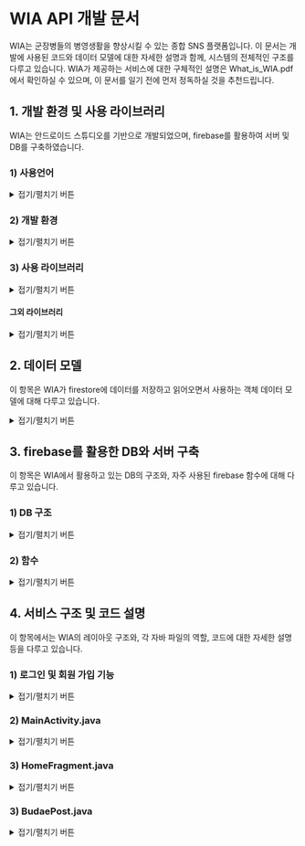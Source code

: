 
# WIA API 개발 문서
WIA는 군장병들의 병영생활을 향상시킬 수 있는 종합 SNS 플랫폼입니다. 이 문서는 개발에 사용된 코드와 데이터 모델에 대한 자세한 설명과 함께, 시스템의 전체적인 구조를 다루고 있습니다. 
WIA가 제공하는 서비스에 대한 구체적인 설명은 What_is_WIA.pdf에서 확인하실 수 있으며, 이 문서를 일기 전에 먼저 정독하실 것을 추천드립니다.  

## 1. 개발 환경 및 사용 라이브러리
WIA는 안드로이드 스튜디오를 기반으로 개발되었으며, firebase를 활용하여 서버 및 DB를 구축하였습니다.

   ### 1) 사용언어

<details>
<summary>접기/펼치기 버튼</summary>
<div markdown="1">
    
**Frontend**
* XML

**Backend**
* 자바
* firebase firestore
* firebase storage
* firebase message

---

</div>
</details>

### 2) 개발 환경

<details>
<summary>접기/펼치기 버튼</summary>
<div markdown="1">

```gradle
android {
    compileSdkVersion 30
    buildToolsVersion "30.0.2"

   // ...
}
```

---

</div>
</details>

### 3) 사용 라이브러리

<details>
<summary>접기/펼치기 버튼</summary>
<div markdown="1">

```gradle
dependencies {
    // ...
    
    // firebase 라이브러리
    implementation 'com.google.firebase:firebase-analytics:17.5.0'
    implementation 'com.google.firebase:firebase-core:17.5.0'
    implementation 'com.google.firebase:firebase-auth:19.4.0'
    implementation 'com.google.firebase:firebase-firestore:21.7.0'
    implementation 'com.google.firebase:firebase-storage:19.2.0'
    implementation 'com.google.firebase:firebase-messaging:20.3.0'
    
    // ...
}
```
위 코드는 Wia 개발에 활용된 firebase 라이브러리를 모아놓은 코드입니다.

#### 상세설명

```gradle
implementation 'com.google.firebase:firebase-firestore:21.7.0'
```
* firebase에서 제공하는 DB인 firestore 관련 라이브러리 입니다.
* 리얼타임 데이터베이스를 제공합니다.


```gradle
implementation 'com.google.firebase:firebase-auth:19.4.0'
```
* 로그인, 로그아웃을 포함한 사용자 권한 기능을 제공하는 라이브러리 입니다.


```gradle
implementation 'com.google.firebase:firebase-storage:19.2.0'
```
* firebase에서 제공하는 저장소와 관련된 코드입니다.
* 업로드 되는 사진 데이터들이 이 저장소에 저장됩니다.


```gradle
implementation 'com.google.firebase:firebase-messaging:20.3.0'
```
* 푸시 알림 관련 라이브러리입니다.


```gradle
implementation 'com.google.firebase:firebase-analytics:17.5.0'
```
* 사용자 데이터 분석에 관한 라이브러리 입니다.
* firebase는 위 라이브러리를 활용하여 사용자 데이터를 분석한 뒤, 분석 결과를 firebase 계정을 통해 보여줍니다.

---

</div>
</details>
    
#### 그외 라이브러리

<details>
<summary>접기/펼치기 버튼</summary>
<div markdown="1">
   
```gradle
implementation 'com.squareup.okhttp3:okhttp:3.10.0'
implementation 'com.google.code.gson:gson:2.8.6'
```
* HTTP 통신을 위해 선언된 라이브러리 입니다.
* 특정 기기에 푸시 알림을 보낼 때 사용됩니다.

```gradle
implementation 'com.github.bumptech.glide:glide:4.9.0'
```
* glide 함수를 위한 라이브러리입니다.
* 서버에서 사진 데이터를 가져와 사용자에게 보여주는 기능을 위해 사용됩니다.

```gradle
implementation 'androidx.recyclerview:recyclerview:1.1.0'
```
* 리사이클러뷰를 위한 라이브러리 입니다.

---

</div>
</details>


## 2. 데이터 모델
이 항목은 WIA가 firestore에 데이터를 저장하고 읽어오면서 사용하는 객체 데이터 모델에 대해 다루고 있습니다.

<details>
<summary>접기/펼치기 버튼</summary>
<div markdown="1">

WIA는 다음과 같은 총 10개의 객체 데이터 모델을 사용하고 있습니다.


객체 파일 | 설명 
------------ | ------------- 
UserDTO.java  | 사용자 정보가 담기는 객체
MyToken.java  | 사용자 토큰이 저장되는 객체
PushDTO.java  | 푸시 알림 정보가 담기는 객체
BoardDTO.java  | 사용자가 게시판을 추가할 때, 게시판 정보가 담기는 객체
ClubDTO.java  | 동아리 페이지를 생성할 때, 페이지 정보가 담기는 객체
Question.java  | 동아리 페이지의 질문 글 정보가 담기는 객체
MyGoalContentDTO.java  | '나의 도전 이야기'게시판의 게시물 정보가 담기는 객체
PostDTO.java  | 일반 게시판의 게시물 정보가 담기는 객체
CommentDTO.java  | 댓글 정보가 담기는 객체
TagDTO.java  | 각 글의 해시태그 정보가 담기는 객체
DietDTO.java | 각 부대의 식단표 정보가 담기는 객체
AlarmDTO.java | 알림 정보가 담기는 객체
MyPostDTO.java | 내가 쓴 게시물, 스크랩, 내가 댓글 쓴 게시물 정보가 담기는 객체

.


#### UserDTO.java

```java
public class UserDTO {
    public String uid=""; // 사용자 고유 Uid
    public String name=""; // 사용자 이름
    public String army=""; // 사용자의 소속 군
    public String budae=""; // 사용자의 자대
    public String rank=""; // 사용자의 계급
    public String speciality=""; // 사용자의 특기
}
```
UserDTO 클래스에는 사용자의 정보가 저장됩니다. uid 변수에는 firebase에서 랜덤으로 생성한 사용자의
고유 Id가 저장되며, name 변수에는 사용자의 이름이, army 변수에는 사용자의 소속 군이 저장됩니다.
이외에도 사용자의 자대, 계급, 특기 등이 저장됩니다.

#### MyToken.java
```java
public class MyToken {
    public String pushtoken=""; // 사용자 토큰
}
```
MyToken 객체는 오직 하나의 변수로만 이루어져 있습니다. pushtoken 변수에는 사용자의 토큰이
저장되며, 이 토큰은 사용자가 좋아요, 댓글 알림 같은 푸시 알림을 받을 때 활용됩니다.

#### PushDTO.java
```java
// 푸시 알림을 구성하는 객체
public class PushDTO {
    public String to="";
    public Notification notification = new Notification();

    public class Notification{
        public String body=""; // 푸시 알림 내용
        public String title=""; // 푸시 알림 제목
    }
}
```
pushDTO 객체는 사용자가 타사용자에게 푸시알림을 보낼 때 사용됩니다. to 변수에는 푸시알림을 받을 사용자의 토큰이 저장되며,
body 변수와 title 변수에는 각각 푸시 알림 메세지의 제목과 내용이 저장됩니다. 사용자는 WIA 앱이 백그라운드 상태일 때만
푸시 알림을 받을 수 있습니다.

#### BoardDTO.java

```java
public class BoardDTO {
    public String manager="";
    public String name="";
    public String explain="";
    public long timestamp=0;
} 
```
BoardDTO 객체에는 사용자가 게시판을 생성하는 경우, 생성된 게시판의 정보가 저장됩니다. 위 BoardDTO.java 코드에서 name 변수에는 게시판의 이름이, explain 변수에는 게시판에 대한 설명이 저장됩니다. timestamp 변수에는 게시판을 생성한 시간이 저장되며 manager 변수에는 게시판의 관리자 Uid가 저장됩니다. 처음 게시판을 생성하는 경우, 게시판을 생성한 사용자의 Uid가 자동으로 관리자로 등록됩니다. 따라서, 이와 같은 경우 manager 변수에 게시판을 만든 사용자의 Uid가 저장됩니다.

#### ClubDTO.java

```java
// 동아리 페이지에 대한 정보를 저장하는 객체
public class ClubDTO {
    public String name=""; // 동아리 이름
    public String explain=""; // 동아리 설명
    public String period=""; // 주기적으로 만나는 시간
    public String represent=""; // 동아리 대표자
    public String number=""; // 동아리 연락처
    public String manager=""; // 동아리 페이지 관리자 Uid
    public String imageUri=""; // 동아리 설명에 업로드 된 사진 링크
    public Map<String, String> kind = new HashMap<>(); // 해시 태그
    public int questionCount=0; // 동아리 페이지에 게시된 질문 수
    public long timestamp=0; // 페이지 생성 시기
    public int isPhoto=0; // 사진 업로드 유무
}
```
ClubDTO 객체에는 동아리 게시판에서 열람할 수 있는 각 부대별 동아리 페이지들의 정보가 저장됩니다.
kind 변수에는 동아리의 성향과 분야를 나타내는 해시태그 정보가 저장되며, questionCount 변수에는
동아리 페이지에 게시된 질문 글의 수가 저장됩니다. number 변수에는 동아리 연락처가, represent에는
동아리 대표자의 Uid가 저장되며, 동아리에 대한 설명은 explain 변수에, 동아리 이름은 name 변수에 저장됩니다.

이렇게 저장된 동아리 정보들은 동아리 페이지의 '동아리 설명'란에 기재되어, 사용자들로 하여금 부대 내 동아리를
쉽게 접할 수 있도록 합니다.

#### Question.java

```java
public class QuestionDTO {
    public String uid=""; // 질문 글을 올린 사용자의 Uid
    public String explain=""; // 질문 글 내용
    public String answer=""; // 질문 글 답변 내용
    public int isAnswer=0; // 답변 유무
    public long timestamp = 0; // 질문 글 업로드 된 시기
}
```
QuestionDTO 객체에는 동아리 페이지에 게시되는 질문 글 정보가 저장됩니다. 동아리 페이지에 질문 글이 올라오면
관리자가 질문에 답변을 달 수 있는 데, 답변이 달리는 경우 isAnswer 변수에 1이 저장되어, 답변이 달렸음을 표시합니다.
반대로 isAnswer 변수에 0이 저장되어 있으면, 답변이 달리지 않았다는 의미입니다. 달린 답변의 내용은 answer 변수에 저장됩니다.

#### MyGoalContentDTO.java
```java
// 나의 도전 이야기의 게시물 정보를 저장할 객체
public class MyGoalContentDTO {
    public String content=""; // 게시판 명칭 ("MyGoal"이 저장됨)
    public String explain=""; // 게시물 내용
    public String title=""; // 게시물 제목
    public String uid=""; // 게시물을 업로드 한 사용자의 Uid
    public long timestamp=0; // 게시물 업로드 시기
    public int year=0; // 목표한 날짜의 연도
    public int month=0; // 목표한 날짜의 달
    public int day=0; // 목표한 날짜의 일
    public int favoriteCount = 0; // 좋아요 수
    public int commentCount = 0; // 댓글 수
    public int isPhoto=0; // 사진 업로드 유무
    public String imageUri=""; // 게시물에 업로드 된 사진 링크
    public Map<String, Boolean> favorites = new HashMap<>(); // 좋아요를 누른 사용자 Uid가 저장 될 HashMap
    public Map<String, String> kind = new HashMap<>(); // 해시 태그
}
```
MyGoalContentDTO 객체에는 나의 도전 게시판에 게시되는 게시물의 정보가 저장됩니다.
favorites 변수에는 게시물에 좋아요를 누른 사용자들의 Uid가 저장되며, 이렇게 눌린 좋아요의 수는
favoriteCount 변수에 저장됩니다. 

도전 게시판에 게시물을 작성하는 경우, 자신의 도전 목표일을 기재하도록 되어 있는 데,
이렇게 기재된 날짜는 year, month, day 변수에 저장됩니다. 이후, 이 세 변수는 안드로이드 앱 내부에서 Calendar 변수에 저장되어
현재 날짜 부터 목표일 까지의 D-day를 계산하는데 활용됩니다.

#### PostDTO.java
```java
// 일반 게시물의 정보를 저장할 객체
public class PostDTO {
    public String name="";
    public String content=""; // 게시물이 업로드 된 게시판의 Id
    public String explain=""; // 게시물 내용
    public String title=""; // 게시물 제목
    public String uid=""; // 게시물 업로드 한 사용자의 고유 Uid
    public long timestamp=0; // 게시물 업로드 시기
    public int favoriteCount = 0; // 게시물 좋아요 수
    public int commentCount = 0; // 게시물 댓글 수
    public int isPhoto=0; // 게시물의 사진 업로드 유무
    public int annonymous=0; //익명 유무
    public String imageUri=""; // 게시물에 업로드 된 사진 링크
    public Map<String, Boolean> favorites = new HashMap<>(); // 좋아요를 누른 사용자 Uid가 저장 될 HashMap
    public Map<String, String> kind = new HashMap<>(); // 해시 태그
}
```
PostDTO 객체에는 사용자들이 생성한 일반 게시판에 게시되는 게시물의 정보가 저장됩니다. MyGoalContentDTO.java에서
날짜 변수들이 삭제되는 대신, annonymous 변수가 추가되었습니다. annonymous 변수는 사용자가 게시물을 익명으로
업로드 하였는지, 혹은 실명으로 업로드 하였는지에 대한 정보를 담고 있습니다. annonymous 변수에 1이 저장되어 있다는 것은
해당 게시물이 익명으로 업로드 되었다는 것을 의미합니다.

#### CommentDTO.java
```java
// 댓글 정보를 저장하는 객체
public class CommentDTO {
    public String uid=""; // 댓글을 업로드 한 사용자 Uid
    public String comment=""; // 댓글 내용
    public long timeStamp = 0; // 댓글 올린 시기
}
```
CommentDTO 객체에는 게시물에 달린 댓글 정보가 저장됩니다. comment 변수에는 댓글 내용이, uid 변수에는 댓글을 단 사용자의 Id가 저장됩니다.

#### TagDTO.java
```java
public class TagDTO {
    public ArrayList<String> tag = new ArrayList<>();
}
```
TagDTO 객체에는 게시물에 달린 모든 해시태그 정보가 저장됩니다. WIA는 게시물에 달린 해시태그를 활용하여,
원하는 게시물을 검색할 수 있는 기능을 제공하고 있는 데, tag 변수에 저장된 해시 태그 배열은 이러한 검색 과정에서 활용됩니다.

#### DietDTO.java
```java
public class DietDTO {
    public long postDay=0; // 식단표에 해당하는 날짜
    public ArrayList<String> breakfast = new ArrayList<>(); // 조식 메뉴
    public ArrayList<String> lunch = new ArrayList<>(); // 중식 메뉴
    public ArrayList<String> dinner = new ArrayList<>(); // 석식 메뉴
}
```

DietDTO 객체에는 각 부대의 식단 정보가 저장됩니다. postDay 변수에는 식단표에 해당하는 날짜가 저장되며,
나머지 3개의 ArrayList에는 조식, 중식, 석식 메뉴가 String 배열로 저장됩니다.

#### AlarmDTO.java
```java
public class AlarmDTO {
    public String doUid=""; // 알림을 일으킨 사용자 고유 Id
    public String documentUid=""; // 알림이 일어난 게시물의 게시판 고유 Id
    public String postUid=""; // 알림이 일어난 게시물의 고유 Id
    public String manager=""; // 게시판의 관리자 Id
    public String name=""; // 게시판 이름
    public int annonymous=0; // 익명 유무
    public int key=0; // 0 : 좋아요 알림, 1 : 댓글 알림
    public long timestamp=0; // 알림이 일어난 시간
}
```

AlarmDTO.java 객체에는 사용자에게 뜨는 알림 메세지의 정보가 저장됩니다. doUid변수에는
알림을 일으킨 사용자의 고유 Id(댓글을 남긴 사람, 좋아요를 누른 사람의 고유 ID)가 저장되며, key 변수에는
알림 메세지의 종류가 저장됩니다. 0이 저장되면 '좋아요 알림', 1이 저장되면 '댓글 알림'이라는 의미입니다.

documentUid, postUid, manager, name 변수에는 알림이 일어난 게시물의 정보가 저장됩니다. 뜬 알림을 누르면
알림이 발생한 게시물로 이동하게 되는데, 이때 필요한 정보들이 저장됩니다.

#### MyPostDTO.java
```java
public class MyPostDTO {
    public String name=""; // 게시판 이름
    public String documentUid=""; // 게시판 고유 Id
    public String postUid=""; // 게시물 고유 Id
    public long timestamp=0; // 저장된 시간
}
```

MyPostDTO.java 객체에는 '내가 쓴 게시물', '내가 댓글 단 게시물', '스크랩한 게시물' 정보가 저장됩니다.
name 변수에는 게시판 이름 정보가 저장됩니다. 예를 들어, A라는 글을 스크랩 했다면, name 변수에는 A 게시물이
업로드된 게시판의 이름이 저장됩니다. 

timestamp는 객체가 저장된 시간이 저장됩니다. MyPostDTO 객체는 이벤트가
발생하는 즉시 저장되므로, timestamp변수에는 댓글을 단 시간 혹은 게시물을 스크랩한 시간 등, 이벤트가 발생한
시간이 저장됩니다.

---

</div>
</details>

## 3. firebase를 활용한 DB와 서버 구축

이 항목은 WIA에서 활용하고 있는 DB의 구조와, 자주 사용된 firebase 함수에 대해 다루고 있습니다.

### 1) DB 구조

<details>
<summary>접기/펼치기 버튼</summary>
<div markdown="1">

firebase는 기본적으로 NoSQL 구조의 데이터베이스를 지원하며, WIA 또한 같은 형식의 데이터베이스로 서비스를 제공합니다.

#### 사용자 정보 DB 'UserInfo'

collection | document | field
------------ | ------------- | -------------
 UserInfo | 0iqfcMLngZPEN9FqWxMtlqcTr5Q2  | UserDTO.java
 └| AVKFXfvtFJOWbHzcKDFfhjEAjVF3  | UserDTO.java
 └| B756uS3DFOTeQlUg245r6ziClrm1 | UserDTO.java
 └| BXhI5OaMsrNkH2RdmLvB43ntUOZ2 | UserDTO.java
 
 사용자 정보는 'UserInfo' collection에 저장됩니다. UserInfo는 사용자 계정의 고유 Id로 이름이 지정된
 하위 document들로 구성되어 있으며, 각 document는 사용자 정보를 가지고 있는 UserDTO 객체와 연결되어 있습니다.
 이때, 사용자 계정의 고유 Id란, 사용자가 계정을 만들 때 firebase에서 랜덤으로 지정해 준 Id를 말합니다.
 
 ---
 
#### 푸시 투큰 정보 DB 'PushTokens'

collection | document | field
------------ | ------------- | -------------
 PushTokens | 0iqfcMLngZPEN9FqWxMtlqcTr5Q2  | MyToken.java
 └| AVKFXfvtFJOWbHzcKDFfhjEAjVF3  | MyToken.java
 └| B756uS3DFOTeQlUg245r6ziClrm1 | MyToken.java
 └| BXhI5OaMsrNkH2RdmLvB43ntUOZ2 | MyToken.java
 
 사용자들의 토큰 정보는 'PushTokens' collection에 저장됩니다. PushTokens는 UserInfo와 마찬가지로, 사용자들의
 고유 Id로 지정된 하위 document들로 구성되어 있으며, 각 docuemt는 사용자들의 토큰 정보를 가지고 있는 MyToken.java와
 연결되어 있습니다.
 
 **예시)** 사용자의 고유 Id가 A라면, PushTokens 이름의 컬렉션에서 A 이름의 document를 불러와 MyToken.java 객체를
 추출하여 사용자 토큰 정보를 얻어 올 수 있습니다.
 
  ---
 
 #### 부대 게시판 DB '*(부대이름)* 게시판'
 
 collection | document | field
------------ | ------------- | -------------
|교육사게시판 | **0iqfcMLngZPEN9FqWxMtlqcTr5Q2** | BoardDTO.java|
|└| AVKFXfvtFJOWbHzcKDFfhjEAjVF3  | BoardDTO.java |
|└| B756uS3DFOTeQlUg245r6ziClrm1 | BoardDTO.java |
|└| BXhI5OaMsrNkH2RdmLvB43ntUOZ2 | BoardDTO.java |

WIA는 각 부대별로 커뮤니티를 제공하기 때문에, 부대마다 사용하고 있는 게시판들의 이름이 다를 수 있습니다.
'*(부대이름)* 게시판' collection은 *(부대이름)* 에 게설된 게시판 정보를 담고 있습니다. 위 표에서는 공군 '교육사'를 예시로,
교육사 커뮤니티의 게시판 정보를 담고 있는 DB의 일부를 보여주고 있습니다.

표에서도 볼 수 있듯이, 교육사게시판 collection은 각 게시판의 고유 Id로 지정된 하위 document들로 이루어져 있으며,
각 document는 BoardDTO 객체와 연결되어 있습니다. document를 이루고 있는 고유 Id 하나는 교육사 커뮤니티에 개설된
게시판 하나를 의미합니다.

**예시)** 교육사 커뮤니티에 '고민 게시판'이 게설되었다면, 고민 게시판은 firebase로부터 고유 Id를 부여받습니다. 위 표에서 bold체로 적혀 있는
Id를 예시로 들자면, 고민 게시판의 고유 Id '**0iqfcMLngZPEN9FqWxMtlqcTr5Q2**'로 지정된 document가 고민 게시판의 정보를 담고 있습니다.

게시판이 게설되면 각 게시판의 고유 Id로 지정된 collection이 만들어지며, 이 collection에는 각 게시판에 업로드 된 게시물 데이터가 저장됩니다.
아래의 표에서 그 예시를 볼 수 있습니다.

collection | document | field
------------ | ------------- | -------------
|**0iqfcMLngZPEN9FqWxMtlqcTr5Q2** | **6PFPTRB2OCKlGfALE58A**  | PostDTO.java|
|└| DARToyKvC54PfU6onL8U   | PostDTO.java |
|└| LaWhw7YaYG8ycpysdKO9  | PostDTO.java |
|└| M1W2iWJPJ8zt9qVaFmIL  | PostDTO.java |

위 표는 위에서 예시로 들었던 고민 게시판의 DB입니다. 고민 게시판의 고유 Id '**0iqfcMLngZPEN9FqWxMtlqcTr5Q2**'로 지정된
collection은 각 게시물의 고유 Id로 지정된 하위 document로 이루어져 있으며, 각 document는 게시물 정보를 담고 있는 PostDTO객체와 연결되어 있습니다.
document를 이루고 있는 Id 하나는 고민 게시판에 업로드 된 게시물 하나를 의미합니다.

게시판에 게시물이 업로드 되면, 게시물의 고유 Id로 지정된 collection이 만들어지며, 이 collection에는 게시물에 달린 댓글 데이터가 저장됩니다.
아래의 표에서 그 예시를 볼 수 있습니다.

collection | document | field
------------ | ------------- | -------------
|**6PFPTRB2OCKlGfALE58A** | i7Bz9XtaiTDSx4oRfgIL | CommentDTO.java|
|└| k30wDOzIYUJ7Y4w6NvNn | CommentDTO.java |
|└| CVug2OwhROhyskEN86Ca | CommentDTO.java |
|└| KTSXBggtMBOXRymkwQfW  | CommentDTO.java |

위 표는 고민 게시판에 업로드 되었던 게시물 중 '**6PFPTRB2OCKlGfALE58A**' 아이디의 게시물 DB 입니다. 게시물의 고유 Id '**6PFPTRB2OCKlGfALE58A**'
로 지정된 collection은 각 댓글의 고유 Id로 지정된 하위 document로 이루어져 있으며, 각 document는 댓글 정보를 담고 있는 commentDTO객체와 연결되어 있습니다.

 ---

#### 해시태그 DB '*(게시판 고유 Id)*_tag'

collection | document | field
------------ | ------------- | -------------
|**0iqfcMLngZPEN9FqWxMtlqcTr5Q2_tag**| tag | TagDTO.java|

해시태그 DB는 게시판의 게시물들에 달린 모든 해시태그를 저장하고 있는 DB이며, 사용자가 해당 게시판에서 해시태그를 활용하여 특정 게시물을 검색할 때,
활용됩니다. 위 표는 위 항목에서 예시로 들었던 고민게시판의 해시태그 DB이며, *(고민게시판의 고유 Id)_tag*로 collection의 이름이 지정됩니다. 이 DB는 'tag'라는 이름의
document 하나로 이루어져 있으며, tagDTO 객체에 모든 해시태그 정보가 저장됩니다. 게시판이 새로 생성되면, 해당 게시판의 해시태그 DB도 함께 생성됩니다.

 ---

#### 동아리 DB '*(부대이름)* 동아리'

collection | document | field
------------ | ------------- | -------------
|교육사동아리| **cvUZhpXRLwKT8bRHO2CX** | ClubDTO.java|
|└| hC17nTAGgtAxKWIIbcvo | ClubDTO.java|

동아리 DB는 각 부대에 게설된 동아리 정보를 저장합니다. '*(부대이름)* 동아리'라는 이름으로 지정된 collection은 각 동아리의 고유 Id로 지정된 하위 document들로 구성되어 있으며, 각 document들은 동아리 정보를 담고 있는 ClubDTO.java 객체로 이루어져 있습니다. 부대 내 동아리가 게설되면, 게설된 동아리는 firebase로 부터 고유 Id를 부여받으며, 이 Id로 지정된 하위 document가 '*(부대이름)* 동아리' collection에 추가됩니다.

**예시)** 위 표를 예시로 들자면, 교육사에 게설된 동아리 정보를 담고 있는 '교육사동아리' collection은 총 2개의 하위 document로 이루어져 있으며 이는 교육사에 총 2개의 동아리가 개설되었음을 의미합니다.

 ---

#### 동아리의 질문글 DB '*(동아리의 고유 Id)*_question'

collection | document | field
------------ | ------------- | -------------
|**cvUZhpXRLwKT8bRHO2CX_question**| BZyYwYOgA99c9Ks5ZyTe  | QuestionDTO.java|
|└| S3fTOgita8aPTNUGfntO  | QuestionDTO.java|
|└| 6DAqzDdlhkQeWtTxsbor  | QuestionDTO.java|

동아리 질문 글 DB는 각 동아리 페이지에 업로드 된 질문글 데이터를 저장하고 있는 DB입니다. '*(동아리의 고유 Id)* _question'으로 컬렉션이 지정되며, 각 컬렉션은 질문글의
고유 Id로 지정된 하위 document들로 구성되어 있습니다. 각 document는 질문 글 정보를 저장하고 있는 QuestionDTO 객체와 연결되어 있습니다.

**예시)** 교육사 동아리에 게설된 축구동아리가 **cvUZhpXRLwKT8bRHO2CX**를 고유 Id로 지정받았다고 가정해 봅시다. 축구 동아리가 게설되는 순간 **cvUZhpXRLwKT8bRHO2CX_question**으로 지정된 collection이 선언되며, 이 colleciton에는 질문글 데이터가 저장됩니다. 위 표에서 축구동아리에 업로드 된 질문글의 개수가 3개임을 알 수 있습니다.

---

#### 동아리 게시판 DB '*(부대이름)* 동아리게시판'

collection | document | field
------------ | ------------- | -------------
|교육사동아리게시판| waymMyEanIx8oSeQUuzK   | postDTO.java|
|└| yWO8cjGlfSI4CYKFuqAC  | postDTO.java|
|└| ngqQJwDvgV2EifQWHnps  | postDTO.java|

각 동아리 페이지에는 동아리의 활동 내용과 홍보글을 올릴 수 있는 동아리 전용 게시판이 있습니다. '*(부대이름)* 동아리게시판' 으로
이름이 지정된 DB는 각 동아리 페이지의 전용 페이지에 업로드 되는 게시물의 데이터를 저장합니다. 이 DB는 각 게시물의 고유 ID로 지정된
하위 document로 구성되어 있으며, 각 document는 게시물 정보를 가지고 있는 객체 데이터 postDTO와 연결되어 있습니다. 

---

#### 알림 DB '*(사용자의 고유 ID)* _Alarm'

collection | document | field
------------ | ------------- | -------------
|**gah0PGV0jmgq536SboVip6vURu92_Alarm**| 0qHjLRZgaKTU3qOizAeB   | AlarmDTO.java|
|└| 6TenHBbCbFSPqjwE4MNr  | AlarmDTO.java|
|└| PX9PJoPvGtCGMUemF4vw  | AlarmDTO.java|

사용자에게 댓글 알림, 좋아요 알림이 발생하면 알림 객체 정보가 서버에 저장되는데, 이때 '*(사용자의 고유 ID)* _Alarm'로 지정된
collection에 알림 객체 정보가 저장됩니다. collection은 알림의 고유 ID로 지정된 하위 document로 구성되어 있으며,
이 하위 document는 AlarmDTO.java 객체와 연결되어 있습니다.

---

#### 내가 쓴 글 DB '*(사용자의 고유 ID)* _MyPost'

collection | document | field
------------ | ------------- | -------------
|**gah0PGV0jmgq536SboVip6vURu92_Scrap**| qHum1IKZcNNJPGkeOe0K | MyPostDTO.java |
|└| yUTEwRXfNYJG8xhpUl61  | MyPostDTO.java |
|└| ZC5UTNefue86NfWqI5tl  | MyPostDTO.java |

WIA는 사용자가 게시물을 업로드 하면, 사용자가 업로드 한 게시물만 따로 모아서 제공합니다. 이때, 사용자가 업로드한 게시물 정보가
'*(사용자의 고유 ID)* _MyPost'로 지정된 collection에 저장됩니다. collection은 각 게시물의 고유 Id로 지정된 하위 document로 구성되며,
각 document는 MyPostDTO 객체와 연결됩니다.

이 외에도, 같은 구조로 다음과 같은 DB가 있습니다.

**1) 스크랩 DB '*(사용자의 고유 ID)* _Scrap'**   
사용자가 스크랩한 게시물 정보가 저장됩니다.

**2) 내가 댓글 쓴 게시물 DB '*(사용자의 고유 ID)* _MyMessage'**  
사용자가 댓글을 단 게시물 정보가 저장됩니다.

---

</div>
</details>

### 2) 함수

<details>
<summary>접기/펼치기 버튼</summary>
<div markdown="1">
WIA는 firebase에서 제공하는 여러 함수를 활용하여 DB와 서버 기능을 제공하고 있습니다. 이 항목은 WIA의 개발에 자주 사용되었던 firebase 함수를 다루고 있습니다.


#### 1. 데이터 가져오기
<details>
<summary>접기/펼치기 버튼</summary>
<div markdown="1">

```java
 FirebaseFirestore firestore = FirebaseFirestore.getInstance();

 firestore.collection(/* collection 이름 */).document(/* document 이름 */).get()
                .addOnSuccessListener(new OnSuccessListener<DocumentSnapshot>() {
                    @Override
                    public void onSuccess(DocumentSnapshot documentSnapshot) {
                    
                        //...
                        
                    }
                });
```

해당 collection의 하위 document에 저장되어 있는 데이터를 가져오는 함수입니다. 가져오기가 성공하면 documentSnaphot 변수에서 데이터를 추출해 낼 수 있습니다.

```java
FirebaseFirestore firestore = FirebaseFirestore.getInstance();

final DocumentReference docRef = firestore.collection(/* collection 이름 */).document(/* document 이름 */);
firestore.runTransaction(new Transaction.Function<Void>() {
                    @Nullable
                    @Override
                    public Void apply(@NonNull Transaction transaction) throws FirebaseFirestoreException {
                        DocumentSnapshot snapshot = transaction.get(docRef);
                        
                        //...
                        
                        return null;
                    }
                });               
```

데이터를 가져오는 함수이지만, 첫 번째 함수와는 달리 데이터에 대한 사용자들의 중복 접근을 방지하는 함수입니다. Firebase가 제공하는 NoSQL 데이터베이스는 중복 입력에 대한 보호막이 존재하지 않아, 댓글 갯수 카운트 혹은 좋아요 수 카운트 기능을 구현할 시, 갯수가 중복으로 카운트 되는 경우가 발생합니다. 이러한 상황을 방지하기 위해 runTransaction() 함수를 사용합니다.
DocumentSnapshot 객체 변수 snapshot에서 데이터를 추출할 수 있습니다.

```java
FirebaseFirestore firestore = FirebaseFirestore.getInstance();

firestore.collection(/* collection 이름 */).document(/* document 이름 */)
                    .addSnapshotListener(new EventListener<QuerySnapshot>() {
                        @Override
                        public void onEvent(@Nullable QuerySnapshot value, @Nullable FirebaseFirestoreException error) {

                            // ...

                            notifyDataSetChanged();
                        }
                    });
```
앞의 두 함수는 pull driven 형식의 서비스를 제공했던 반면, 바로 위의 함수 'addSnapshotListener()' 함수는 push driven 형식의 서비스를 제공합니다.
서버에서 데이터가 변형되거나 업데이트 될 때마다 실시간으로 동기화하여, 데이터의 변화를 사용자에게 보여줍니다. QuerySnapshot 객체 변수인 value에서 
데이터를 추출할 수 있습니다.

---

</div>
</details>

#### 2. 데이터 쓰기 

<details>
<summary>접기/펼치기 버튼</summary>
<div markdown="1">
   
```java
FirebaseFirestore firestore = FirebaseFirestore.getInstance();

firestore.collection(/* collection 이름 */).document(/* document 이름 */).set(/* 데이터 */)
                .addOnSuccessListener(new OnSuccessListener<Void>() {
                    @Override
                    public void onSuccess(Void aVoid) {
                        // 데이터 저장에 성공했을 때
                    }
                })
                .addOnFailureListener(new OnFailureListener() {
                    @Override
                    public void onFailure(@NonNull Exception e) {
                        // 데이터 저장에 실패했을 때
                    }
                });
                    
```
서버에 데이터를 입력하는 함수이며, set()부분에 입력할 데이터 변수가 삽입됩니다.

```java
FirebaseFirestore firestore = FirebaseFirestore.getInstance();

firestore.collection(/* collection 이름 */).document(/* document 이름 */).update("/* field 이름 */", /* 입력할 데이터 */)
                .addOnSuccessListener(new OnSuccessListener<Void>() {
                    @Override
                    public void onSuccess(Void aVoid) {
                        // 데이터 저장에 성공했을 때
                    }
                })
                .addOnFailureListener(new OnFailureListener() {
                    @Override
                    public void onFailure(@NonNull Exception e) {
                        // 데이터 저장에 실패했을 때
                    }
                });                 
```

서버에 저장되어 있는 데이터 모델의 필드 값 중 일부만 수정하고 싶은 경우, 위 코드와 같이 update 함수를 사용하여 수정할 수 있습니다.

---
 
</div>
</details> 

#### 3. 계정 관련 기능

<details>
<summary>접기/펼치기 버튼</summary>
<div markdown="1">

```java
 FirebaseAuth auth = FirebaseAuth.getInstance();

 auth.createUserWithEmailAndPassword(/* 사용자 이메일 */, /* 사용자 비밀번호 */)
                .addOnCompleteListener(MakeAccount.this, new OnCompleteListener<AuthResult>() {
                    @Override
                    public void onComplete(@NonNull Task<AuthResult> task) {
                        if(task.isSuccessful()){
                            // 성공 했을 때
                        }
                        else{
                            // 실패 했을 때
                        }
                    }
                });
```

위 함수는 사용자의 계정을 생성해 주는 함수입니다. 함수의 인수에 사용자의 이메일과 비밀번호를 매개변수로 넣어주면 함수가 firebase와 통신하며
사용자의 계정을 생성합니다.

```java
 FirebaseAuth auth = FirebaseAuth.getInstance();
 
 auth.signInWithEmailAndPassword(email, password)
        .addOnCompleteListener(this, new OnCompleteListener<AuthResult>() {
            @Override
            public void onComplete(@NonNull Task<AuthResult> task) {
                if (task.isSuccessful()) {
                   // 성공했을 때...
                } else {
                    // 실패했을 떄...
                }

                // ...
            }
        });
```

위 함수는 로그인 기능을 구현하는 역할을 합니다. signInWithEmailAndPassword() 함수 내 매개변수로 사용자의 이메일 아이디와 비밀번호를 입력하면
firebase가 서버에 저장된 계정 데이터와 대조하여 사용자를 로그인 시키거나, 접근 제한을 시킵니다.

---
   
</div>
</details> 

#### 4. Storage

<details>
<summary>접기/펼치기 버튼</summary>
<div markdown="1">

```java
FirebaseStorage storage = FirebaseStorage.getInstance();

final StorageReference storageRef =
                            storage.getReferenceFromUrl(/*저장소 주소*/).child(/*폴더 이름*/).child(/*파일 이름*/);
                    UploadTask uploadTask = storageRef.putFile(/*다운로드 주소*/);

                    Task<Uri> uriTask = uploadTask.continueWithTask(new Continuation<UploadTask.TaskSnapshot, Task<Uri>>() {

                        @Override
                        public Task<Uri> then(@NonNull Task<UploadTask.TaskSnapshot> task) throws Exception {
                            return storageRef.getDownloadUrl(); // 이미지의 다운로드 주소 추출
                        }
                    }).addOnCompleteListener(new OnCompleteListener<Uri>() {
                        @Override
                        public void onComplete(@NonNull Task<Uri> task) {
                            Uri uri = task.getResult();
                            
                            // 저장을 성공한 후...
                        }
                    });
```

위 함수는 storage에 사진 파일을 저장하는 역할을 합니다. StorageReference 객체에 저장소 참조를 선언한후, 저장소 주소와, 이미지 파일 이름, 저장할 폴더 이름 등을
데이터로 넣어줍니다. 이후 putFile() 함수를 사용하여 이미지 데이터를 저장소에 저장합니다. 이후, 저장한 이미지의 다운로드 주소를 추출할려면 위 코드에서 볼 수 있는 것처럼
getDownloadUrl() 함수를 사용하여 추출합니다.


```java
FirebaseStorage storage = FirebaseStorage.getInstance();

StorageReference httpsReference = storage.getReferenceFromUrl(/*이미지의 다운로드 주소*/);
httpsReference.delete();
```

위 코드는 저장소에 저장된 이미지 파일을 삭제하는 코드입니다. StorageReference에 이미지를 다운로드 받을 수 있는 주소 데이터를 넣어 storage 참조를 선언한후,
delete() 함수를 사용하여 이미지 파일을 삭제합니다.

---
   
</div>
</details>


#### 5. 참고 문헌

<details>
<summary>접기/펼치기 버튼</summary>
<div markdown="1">

이 항목은 WIA를 개발하면서 참고하였던 firebase 개발 문서 링크를 다루고 있으며, 아래 링크들을 통해 firebase 함수의 활용을 더욱 심화적으로
알 수 있습니다.

[Cloud Firestore로 데이터 가져오기](https://firebase.google.com/docs/firestore/query-data/get-data?hl=ko#%EC%9E%90%EB%B0%94)  
[Cloud Firestore에 데이터 쓰기](https://firebase.google.com/docs/firestore/manage-data/add-data?hl=ko) 
[Cloud Firestore에 데이터 추가](https://firebase.google.com/docs/firestore/manage-data/add-data?hl=ko)  
[Firestore로 실시간 업데이트 가져오기](https://firebase.google.com/docs/firestore/query-data/listen?hl=ko)  
[트랜잭션 및 일괄 쓰기](https://firebase.google.com/docs/firestore/manage-data/transactions?hl=ko#%EC%9E%90%EB%B0%94_4)  
[Cloud Firestore에서 단순 쿼리 및 복합 쿼리 실행](https://firebase.google.com/docs/firestore/query-data/queries?hl=ko)  
[Cloud Firestore의 색인 유형](https://firebase.google.com/docs/firestore/query-data/index-overview?hl=ko)  
[Cloud Firestore에서 데이터 삭제](https://firebase.google.com/docs/firestore/manage-data/delete-data?hl=ko)

[Android에서 Firebase 인증 시작하기](https://firebase.google.com/docs/auth/android/start)  
[Firebase에서 사용자 관리하기](https://firebase.google.com/docs/auth/android/manage-users)  
[Android에서 비밀번호 기반 계정으로 Firebase에 인증](https://firebase.google.com/docs/auth/android/password-auth?hl=ko)

[Android에서 Cloud Storage 시작하기](https://firebase.google.com/docs/storage/android/start)  
[Android에서 스토리지 참조 만들기](https://firebase.google.com/docs/storage/android/create-reference)  
[Android에서 파일 업로드](https://firebase.google.com/docs/storage/android/upload-files)  
[Android에서 파일 다운로드](https://firebase.google.com/docs/storage/android/download-files)  
[Android에서 파일 삭제](https://firebase.google.com/docs/storage/android/delete-files)

---

</div>
</details>

</div>
</details>

## 4. 서비스 구조 및 코드 설명

이 항목에서는 WIA의 레이아웃 구조와, 각 자바 파일의 역할, 코드에 대한 자세한 설명 등을 다루고 있습니다. 

### 1) 로그인 및 회원 가입 기능

<details>
<summary>접기/펼치기 버튼</summary>
<div markdown="1">

</div>
</details>

### 2) MainActivity.java

<details>
<summary>접기/펼치기 버튼</summary>
<div markdown="1">
   
![MainActivity](https://raw.githubusercontent.com/osamhack2020/APP_WIA_ONANDON/master/API_image/MainActivity.jpg)

MainActivity는 앱의 가장 큰 클이자, 기본적인 구성을 담당하며, bottomnavigation view로 이벤트를 받아서, 화면 대부분을 차지하고 있는 'main_content' framelayout에
프래그먼트를 교체해 주는 작업을 해줍니다. 위 사진에서 볼 수 있듯이, 하단에는 4개의 bottomnavigation 버튼이 있으며, 버튼을 누를 때마다 위의 framelayout에 적절한
프래그먼트를 교체해 줍니다. 첫 번째 버튼은 HomeFragment, 두 번째 버튼은 PlanFragment, 세 번째 버튼은 DashboardFragment, 네 번째 버튼은 AlarmFragment로 교체해 줍니다.

```java
class ItemSelectedListener implements BottomNavigationView.OnNavigationItemSelectedListener{

        @Override
        public boolean onNavigationItemSelected(@NonNull MenuItem menuItem) {
            int id = menuItem.getItemId();

            // BottomNavigationView의 하단 버튼을 누를 때 마다 화면 이동을 지정
            switch(id){
                case R.id.navigation_home :
                    HomeFragment homeFragment = new HomeFragment();
                    getSupportFragmentManager()
                            .beginTransaction()
                            .replace(R.id.main_content, homeFragment)
                            .commit();
                    return true;
                case R.id.navigation_plan :
                    PlanFragment planFragment = new PlanFragment();
                    getSupportFragmentManager()
                            .beginTransaction()
                            .replace(R.id.main_content, planFragment)
                            .commit();
                    return true;
                case R.id.navigation_dashboard :
                    DashboardFragment dashboardFragment = new DashboardFragment();
                    getSupportFragmentManager()
                            .beginTransaction()
                            .replace(R.id.main_content, dashboardFragment)
                            .commit();
                    return true;
                case R.id.navigation_notifications :
                    NotificationFragment notificationFragment = new NotificationFragment();
                    getSupportFragmentManager()
                            .beginTransaction()
                            .replace(R.id.main_content, notificationFragment)
                            .commit();
                    return true;
            }
            return false;
        }
    }
```

위 코드는 bottomnavigation 리스너 코드이며, 버튼을 누를 때 마다 해당 fragment로 교체해 줍니다. switch 문으로 버튼의 케이스를 나누어
클릭 이벤트를 처리하고 있습니다.

MainActivity는 이것 이외에도, 사요자에게 내부 저장소에 접근할 수 있는 권한 허용을 요청하는 역할과, 사용자의 푸쉬 토큰을 서버에 저장하는 역할을 합니다.

```java
// 사용자에게 권한 허가를 받는 함수
    public void checkPermission(){
        if(Build.VERSION.SDK_INT < Build.VERSION_CODES.M){
            return;
        }
        else{
            for(String permission : permission_list) {
                int chk = checkCallingOrSelfPermission(permission);
                if (chk == PackageManager.PERMISSION_DENIED) {
                    requestPermissions(permission_list, 0);
                }
            }
        }
    }
```

안드로이드 버전이 마쉬멜로우 이상이면 내부저장소에 접근할 수 있는 권한을 사용자로부터 허가 받습니다. 이미 권한이 허용된 상태이면,
권한을 묻지 않고, 함수를 종료시킵니다.

```java
// 푸시알림을 위해 사용자의 토큰을 서버에 저장
    public void registerPushToken(){
        String pushToken = FirebaseInstanceId.getInstance().getToken();
        String uid = FirebaseAuth.getInstance().getCurrentUser().getUid();
        MyToken myToken = new MyToken();
        myToken.pushtoken=pushToken;
        FirebaseFirestore.getInstance().collection("pushtokens").document(uid).set(myToken);
    }
```

사용자의 푸쉬 토큰을 발급받아, 'pushtokens'로 지정된 collection에 토큰 정보를 저장합니다. 저장된 푸쉬 토큰은 서버로 부터 푸쉬 알림을 받을 때 사용됩니다.

</div>
</details>

### 3) HomeFragment.java

<details>
<summary>접기/펼치기 버튼</summary>
<div markdown="1">
   
HomeFragment는 앱을 처음 작동시켰을 때 나오는 메인 화면을 담당하며, 사용자가 즐겨찾기로 등록한 게시판 목록과, WIA가 제공하는 여러 서비스 들을 시작적으로
제시합니다. 

![HomeFragment](https://raw.githubusercontent.com/osamhack2020/APP_WIA_ONANDON/master/API_image/HomeFragment.jpg)

위 사진은 HomeFragment의 구성을 간략히 그림으로 정리한 것입니다.

```java
FragmentManager manager = getChildFragmentManager();
                PagerAdapter pagerAdapter = new PagerAdapter(manager, frag_list.size());
                pager.setAdapter(pagerAdapter);
                pager.setCurrentItem(0);

                // viewpager 양쪽 미리보기 설정
                int dpValue = 30;
                float d = getResources().getDisplayMetrics().density;
                int margin = (int) (dpValue * d);

                pager.setClipToPadding(false);
                pager.setPadding(margin, 0, margin, 0);
                pager.setPageMargin(margin/2);
```

HomeFragment의 상단에는 주요게시판을 사용자에게 노출시키는 viewpager가 위치하고 있으며, 위 코드는 viewpager를 구성하는 코드입니다.
양쪽 미리보기를 설정하여 사용자로 하여금 화면에 가려진 부분에도 뷰가 있다는 것을 직관적으로 알려주고 있습니다.

viewpager 아래에는 BudaePost.java와 TotalBudaePost.java, 총 2개의 FrameLayout이 위치하고 있으며, 이 레이아웃은
사용자가 즐겨찾기로 등록한 게시판의 목록을 recyclerview로 보여줍니다. BudaePost.java는 부대게시판으로, 사용자와 같은 부대에 소속된
사용자들 간의 커뮤티니를 제공하며, TotalBudaePost.java가 제공하는 전체게시판은 모든 군인 장병들이 공유하는 커뮤니티를 제공합니다.

Framelayout 내에 위치하고 있는 각 게시판 객체는 가장 최근에 업로드 된 게시물의 내용을 미리보기로 보여주며, 글이 새로 올라올 때마다
new 아이콘을 노출시키면서 사용자에게 알려줍니다.

```java
firestore.collection("Activity").orderBy("timestamp", Query.Direction.DESCENDING)
                .limit(1).addSnapshotListener(new EventListener<QuerySnapshot>() {
            SharedPreferences sharedPreferences = getActivity().getSharedPreferences("new", Context.MODE_PRIVATE);
            @Override
            public void onEvent(@Nullable QuerySnapshot value, @Nullable FirebaseFirestoreException error) {
                if(value.size() == 0){
                
                    // 게시물이 없으면 미리보기에 '게시물이 없습니다'로 표시합니다.
                    activityPreview.setText("게시물이 없습니다.");
                    activityNewPost.setVisibility(View.GONE);
                }
                for(QueryDocumentSnapshot doc : value) {
                    ActivityDTO activityDTO = doc.toObject(ActivityDTO.class);
                    activityPreview.setText(activityDTO.explain);

                    // 사용자의 폰에는 게시판에 마지막으로 접근한 시간 정보가 SharedPreferences로 저장되어 있습니다.
                    // 이 시간 정보가 새로 올라온 게시물의 업로드 시간 보다 작으면 new 표시를 노출시킵니다.
                    if(activityDTO.timestamp > sharedPreferences.getLong("Activity", 0)){
                        activityNewPost.setVisibility(View.VISIBLE);
                    }else{
                        activityNewPost.setVisibility(View.GONE);
                    }

                    sharedPreferences.registerOnSharedPreferenceChangeListener(new SharedPreferences.OnSharedPreferenceChangeListener() {
                        @Override
                        public void onSharedPreferenceChanged(SharedPreferences sharedPreferences, String s) {
                            if(s.equals("Activity")){
                                activityNewPost.setVisibility(View.GONE);
                            }
                        }
                    });
                }
            }
        });
```

위 코드는 게시판 한개의 미리보기를 담당하는 코드이며, 타 게시판 또한 같은 구조로 코드가 구성되어 있습니다.
firestore에서 가장 최근 게시물 한개에 접근하여, 게시물 정보를 activityDTO 객체 변수로 받습니다.
이 객체 변수에 저된 게시물의 내용을 미리보기 TextView 'activityPreview'에 집어넣습니다.

사용자의 핸드폰에는 게시판에 대한 마지막 접근 시간 정보를 SharedPreference 객체 내에 저장하고 있으며, 이 시간 정보와
가장 최근에 올라온 게시물의 업로드 시간 정보를 비교하여 new 표시의 노출 여부를 결정합니다.

---
  
</div>
</details>

### 3) BudaePost.java

<details>
<summary>접기/펼치기 버튼</summary>
<div markdown="1">

BudaePost 프래그먼트는 사용자가 즐겨찾기로 등록한 게시판 목록을 recyclerview로 표시하며, TotalBudaePost 또한 같은 구조를 취하고 있습니다.

![BudaePost](https://raw.githubusercontent.com/osamhack2020/APP_WIA_ONANDON/master/API_image/BudaePost.jpg)

recylerview의 각 아이템을 클릭하면 해당 게시판을 담당하는 PostListFrame.java로 이동하게 됩니다. 게시판에 따라 ClubActivity.java, ActivityFrame.java로 이동하기도 하지만
기본적인 구조는 모두 같습니다.

```java
RecyclerView recyclerView = (RecyclerView) view.findViewById(R.id.budae_post_recyclerview);
        recyclerView.setLayoutManager(new LinearLayoutManager(view.getContext()));
        recyclerView.setAdapter(new DetailRecyclerViewAdapter());
```
리사이클러 뷰를 선언하는 코드입니다. DetailRecyclerViewAdapter를 어뎁더로 받고 있습니다.

```java
DetailRecyclerViewAdapter() {
            contentDTOs = new ArrayList<>();
            contentUidList = new ArrayList<>();

            firestore.collection(collection).orderBy("timestamp", Query.Direction.ASCENDING)
                    .addSnapshotListener(new EventListener<QuerySnapshot>() {
                        @Override
                        public void onEvent(@Nullable QuerySnapshot value, @Nullable FirebaseFirestoreException error) {

                            contentDTOs.clear();
                            contentUidList.clear();

                            if (value == null) return;
                            for (QueryDocumentSnapshot doc : value) {
                                BoardDTO item = doc.toObject(BoardDTO.class);
                                if(item.clip.containsKey(user.getUid())){
                                    contentDTOs.add(item);
                                    contentUidList.add(doc.getId());
                                }
                            }

                            // 서버에 저장된 게시판 정보가 바뀔 때 마다 리스트뷰를 새롭게 그린다.
                            notifyDataSetChanged();
                        }
                    });
        }
```
위 코드는 리사이클러 뷰의 어뎁터 'DetailRecyclerViewAdapter'의 생산자 코드입니다. BudaePost.java는 생산자 내부에 화면에 표시할 게시판 목록 정보를
서버로 부터 받아오는 코드를 위치시키고 있습니다. addsnapshotListener를 사용하여 수신대기를 통한 실시간 업데이트 기능을 구현하고 있으며 서버로 부터 받아온
게시판 정보를 BoardDTO 객체인 item 변수로 받은 후, item 변수를 'contentDTOs' arraylist에 업로든 순으로 집어 넣고 있습니다.

리사이클러뷰는 contentDTOs를 활용하여 화면에 뷰를 표시하게 됩니다. 'contentUidList' arraylist에는 서버에서 접근한 하위 document의 고유 Id를 저장하고 있습니다.

```java
public RecyclerView.ViewHolder onCreateViewHolder(@NonNull ViewGroup parent, int viewType) {
            View view = LayoutInflater.from(parent.getContext()).inflate(R.layout.budae_post_item, parent, false);
            return new CustomViewHolder(view);
        }
```

리사이클러뷰에 각 뷰의 UI를 담당할 레이아웃 파일 정보를 넣어줍니다. 위 코드에서는 R.layout.budae_post_item 레이아웃 파이을 활용하여 하나의 뷰를
표시하고 있습니다.

```java
@Override
        public void onBindViewHolder(@NonNull RecyclerView.ViewHolder holder, final int position) {
            final BudaePostItemBinding binding = ((CustomViewHolder) holder).getBinding();

            // ...

            binding.budaeLayout.setOnClickListener(new View.OnClickListener() {
                @Override
                public void onClick(View view) {
                
                    // 해당 게시판으로 이동
                    Intent intent = new Intent(getContext(), PostListFrame.class);
                    intent.putExtra("name", contentDTOs.get(position).name);
                    intent.putExtra("explain", contentDTOs.get(position).explain);
                    intent.putExtra("documentUid", contentUidList.get(position));
                    intent.putExtra("manager", contentDTOs.get(position).manager);
                    startActivity(intent);
                    
                    // ...
                    
                    }
                }
            });
        }
```

onBindViewHolder는 서버로 부터 받아온 정보를 레이아웃의 각 변수에 바인딩 시켜 리사이클러뷰 내에서 직접적으로 뷰를 생성하는 함수입니다.
각 뷰는 클릭 이벤트 리스너가 설정되어 있어, 뷰를 누를 경우 해당 게시판 화면을 담당하고 있는 PostListFrame.class로 이동되도록 구성되어 있습니다.

 이름 | 정보 | 설명
------------ | ------------- | -------------
|"name" | contentDTOs.get(position).name | 게시판 이름 정보입니다. |
|"explain"| contentDTOs.get(position).explain  | 게시판에 대한 설명 정보입니다. |
|"documentUid"| contentUidList.get(position) | 게시판의 고유 Id 정보로, 서버에서 게시판에 업로드 된 게시물 정보를 받아올 때 사용됩니다. |
|"manager"| contentDTOs.get(position).manager | 게시판의 관리자 Id 입니다. |

